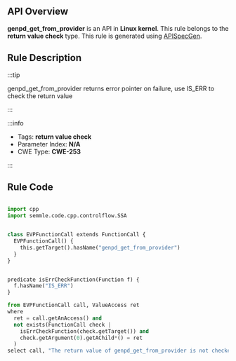 ---
---


## API Overview
**genpd_get_from_provider** is an API in **Linux kernel**. This rule belongs to the **return value check** type. This rule is generated using [APISpecGen](../../tools/APISpecGen).
## Rule Description

:::tip

genpd_get_from_provider returns error pointer on failure, use IS_ERR to check the return value

:::

:::info

- Tags: **return value check**
- Parameter Index: **N/A**
- CWE Type: **CWE-253**

:::

## Rule Code
```python

import cpp
import semmle.code.cpp.controlflow.SSA


class EVPFunctionCall extends FunctionCall {
  EVPFunctionCall() {
    this.getTarget().hasName("genpd_get_from_provider")
  }
}


predicate isErrCheckFunction(Function f) {
  f.hasName("IS_ERR") 
}

from EVPFunctionCall call, ValueAccess ret
where
  ret = call.getAnAccess() and
  not exists(FunctionCall check |
    isErrCheckFunction(check.getTarget()) and
    check.getArgument(0).getAChild*() = ret
  )
select call, "The return value of genpd_get_from_provider is not checked with IS_ERR."
    
```